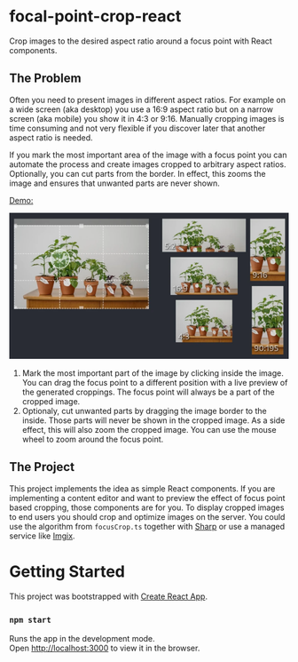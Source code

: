 # focal-point-crop-react

Crop images to the desired aspect ratio around a focus point with React components.

## The Problem

Often you need to present images in different aspect ratios. For example on a wide screen (aka desktop) you use a 16:9 aspect ratio but on a narrow screen (aka mobile)
you show it in 4:3 or 9:16. Manually cropping images is time consuming and not very
flexible if you discover later that another aspect ratio is needed.

If you mark the most important area of the image with a focus point you can automate
the process and create images cropped to arbitrary aspect ratios. Optionally,
you can cut parts from the border. In effect, this zooms the image and ensures that
unwanted parts are never shown.

[Demo:](https://www.atombrenner.de/focus-crop-react/index.html)

[![Demo](demo.webp)](https://www.atombrenner.de/focus-crop-react/index.html)

1. Mark the most important part of the image by clicking inside the image.
   You can drag the focus point to a different position with a live
   preview of the generated croppings.
   The focus point will always be a part of the cropped image.
2. Optionaly, cut unwanted parts by dragging the image border to the inside.
   Those parts will never be shown in the cropped image.
   As a side effect, this will also zoom the cropped image.
   You can use the mouse wheel to zoom around the focus point.

## The Project

This project implements the idea as simple React components. If you are implementing a content editor and want to preview the effect of focus point based cropping, those
components are for you. To display cropped images to end users you should crop and
optimize images on the server. You could use the algorithm from `focusCrop.ts` together
with [Sharp](https://github.com/lovell/sharp) or use a managed service like
[Imgix](https://docs.imgix.com/apis/rendering/focalpoint-crop).

# Getting Started

This project was bootstrapped with [Create React App](https://github.com/facebook/create-react-app).

### `npm start`

Runs the app in the development mode.\
Open [http://localhost:3000](http://localhost:3000) to view it in the browser.
